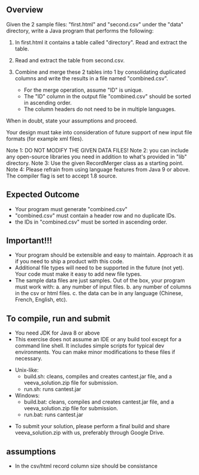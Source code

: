 Overview
--------
Given the 2 sample files: "first.html" and "second.csv" under the "data" directory,
write a Java program that performs the following:

1. In first.html it contains a table called "directory". Read and extract the table.

2. Read and extract the table from second.csv.

3. Combine and merge these 2 tables into 1 by consolidating duplicated columns and write the results in a file named "combined.csv".
   - For the merge operation, assume "ID" is unique.
   - The "ID" column in the output file "combined.csv" should be sorted in ascending order.
   - The column headers do not need to be in multiple languages.

When in doubt, state your assumptions and proceed.

Your design must take into consideration of future support of new input file formats (for example xml files).

Note 1: DO NOT MODIFY THE GIVEN DATA FILES!
Note 2: you can include any open-source libraries you need in addition to what's provided in "lib" directory.
Note 3: Use the given RecordMerger class as a starting point.
Note 4: Please refrain from using language features from Java 9 or above. The compiler flag is set to accept 1.8 source.


Expected Outcome
----------------
- Your program must generate "combined.csv"
- "combined.csv" must contain a header row and no duplicate IDs.
- the IDs in "combined.csv" must be sorted in ascending order.


Important!!!
------------
- Your program should be extensible and easy to maintain. Approach it as if you need to ship a product with this code.
- Additional file types will need to be supported in the future (not yet). Your code must make it easy to
  add new file types.
- The sample data files are just samples. Out of the box, your program must work with:
    a. any number of input files.
    b. any number of columns in the csv or html files.
    c. the data can be in any language (Chinese, French, English, etc).


To compile, run and submit
--------------------------
- You need JDK for Java 8 or above
- This exercise does not assume an IDE or any build tool except for a command line shell.  It includes simple scripts for typical dev environments.
  You can make minor modifications to these files if necessary.
 * Unix-like:
   * build.sh: cleans, compiles and creates cantest.jar file, and a veeva_solution.zip file for submission.
   * run.sh: runs cantest.jar
 * Windows:
   * build.bat: cleans, compiles and creates cantest.jar file, and a veeva_solution.zip file for submission.
   * run.bat: runs cantest.jar
- To submit your solution, please perform a final build and share veeva_solution.zip with us, preferably through Google Drive.


assumptions
------------

- In the csv/html record column size should be consistance
